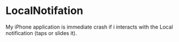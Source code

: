 LocalNotifation
===============

My iPhone application is immediate crash if i interacts with the Local notification (taps or slides it).
